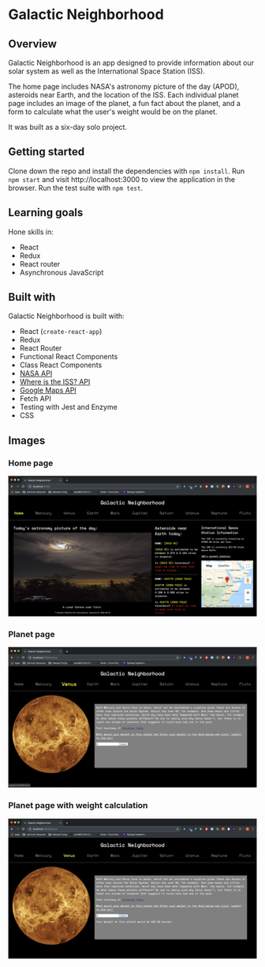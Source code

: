 # Galactic Neighborhood

## Overview
Galactic Neighborhood is an app designed to provide information about our solar system as well as the International Space Station (ISS).

The home page includes NASA's astronomy picture of the day (APOD), asteroids near Earth, and the location of the ISS. Each individual planet page includes an image of the planet, a fun fact about the planet, and a form to calculate what the user's weight would be on the planet.

It was built as a six-day solo project.

## Getting started
Clone down the repo and install the dependencies with `npm install`.
Run `npm start` and visit http://localhost:3000 to view the application in the browser.
Run the test suite with `npm test`.

## Learning goals
Hone skills in:
* React
* Redux
* React router
* Asynchronous JavaScript

## Built with
Galactic Neighborhood is built with:
* React (`create-react-app`)
* Redux
* React Router
* Functional React Components
* Class React Components
* [NASA API](https://api.nasa.gov/index.html)
* [Where is the ISS? API](https://wheretheiss.at/w/developer)
* [Google Maps API](https://cloud.google.com/maps-platform/)
* Fetch API
* Testing with Jest and Enzyme
* CSS

## Images

### Home page
![Home screenshot](./src/images/Galactic-Neighborhood-Homepage.png)

### Planet page
![Planet page screenshot](./src/images/Galactic-Neighborhood-Planet-page.png)

### Planet page with weight calculation
![Planet page screenshot with weight calculation](./src/images/Galactic-neighborhood-planet-page-calculation.png)
